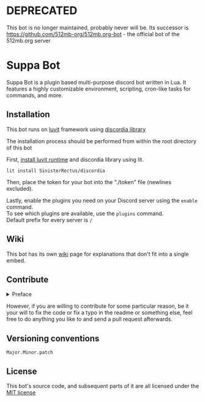 # DEPRECATED

This bot is no longer maintained, probably never will be. Its successor is 
https://github.com/512mb-org/512mb.org-bot - the official bot of the 512mb.org server

# Suppa Bot

Suppa Bot is a plugin based multi-purpose discord bot written in Lua.
It features a highly customizable environment, scripting, cron-like tasks for commands, and more.

## Installation

This bot runs on [luvit](https://luvit.io) framework using [discordia library](https://github.com/SinisterRectus/discordia)

The installation process should be performed from within the root directory of this bot

First, [install luvit runtime](https://luvit.io/install.html) and discordia library using lit.
```
lit install SinisterRectus/discordia
```
Then, place the token for your bot into the "./token" file (newlines excluded).

Lastly, enable the plugins you need on your Discord server using the ``enable`` command. <br />
To see which plugins are available, use the ``plugins`` command. <br />
Default prefix for every server is ``/``

## Wiki

This bot has its own [wiki](https://github.com/yessiest/SuppaBot/wiki) page for explanations that don't fit into a single embed.

## Contribute
<details>
<summary> Preface </summary>
Preferrably, don't.
I'm not saying you can't, I'm saying you shouldn't.
The code itself is a flaming mess, and, probably, it will remain in that state.
</details>

However, if you are willing to contribute for some particular reason,
be it your will to fix the code or fix a typo in the readme or something else,
feel free to do anything you like to and send a pull request afterwards.

## Versioning conventions

```
Major.Minor.patch
```

## License

This bot's source code, and subsequent parts of it are all licensed under the [MIT license](https://mit-license.org)
